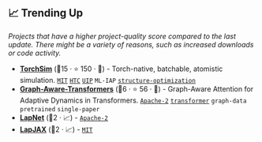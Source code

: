 ## 📈 Trending Up

_Projects that have a higher project-quality score compared to the last update. There might be a variety of reasons, such as increased downloads or code activity._

- <b><a href="https://github.com/Radical-AI/torch-sim">TorchSim</a></b> (🥈15 ·  ⭐ 150 · 🐣) - Torch-native, batchable, atomistic simulation. <code><a href="http://bit.ly/34MBwT8">MIT</a></code> <a href="https://en.wikipedia.org/wiki/High-throughput_computing"><code>HTC</code></a> <a href="https://www.google.com/search?q=universal+interatomic+potential"><code>UIP</code></a> <code>ML-IAP</code> <a href="https://www.psik2022.net/program/symposia#h.p_hM6hJbQD9dex"><code>structure-optimization</code></a>
- <b><a href="https://github.com/lamm-mit/Graph-Aware-Transformers">Graph-Aware-Transformers</a></b> (🥉6 ·  ⭐ 56 · 🐣) - Graph-Aware Attention for Adaptive Dynamics in Transformers. <code><a href="http://bit.ly/3nYMfla">Apache-2</a></code> <a href="https://en.wikipedia.org/wiki/Transformer_(machine_learning_model)"><code>transformer</code></a> <code>graph-data</code> <code>pretrained</code> <code>single-paper</code>
- <b><a href="{}">LapNet</a></b> (🥉2 · 📈) -  <code><a href="http://bit.ly/3nYMfla">Apache-2</a></code>
- <b><a href="{}">LapJAX</a></b> (🥉2 · 📈) -  <code><a href="http://bit.ly/34MBwT8">MIT</a></code>

